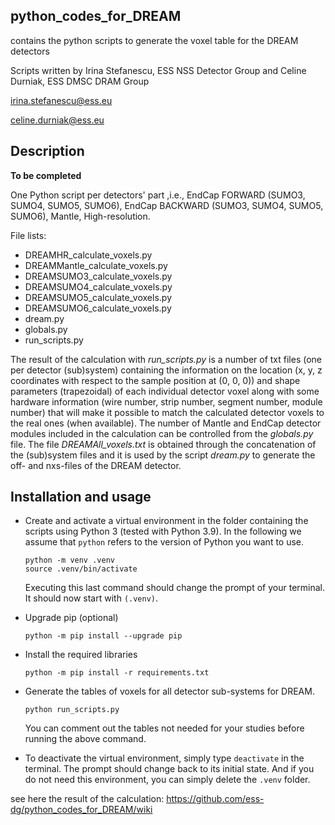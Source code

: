 ## python_codes_for_DREAM
contains the python scripts to generate the voxel table for the DREAM detectors

Scripts written by Irina Stefanescu, ESS NSS Detector Group and Celine Durniak, ESS DMSC DRAM Group

irina.stefanescu@ess.eu

celine.durniak@ess.eu

## Description

**To be completed**

One Python script per detectors' part ,i.e., EndCap FORWARD (SUMO3, SUMO4, SUMO5, SUMO6), EndCap 
BACKWARD (SUMO3, SUMO4, SUMO5, SUMO6), Mantle, High-resolution.  

File lists:

- DREAMHR_calculate_voxels.py
- DREAMMantle_calculate_voxels.py
- DREAMSUMO3_calculate_voxels.py
- DREAMSUMO4_calculate_voxels.py
- DREAMSUMO5_calculate_voxels.py
- DREAMSUMO6_calculate_voxels.py
- dream.py
- globals.py 
- run_scripts.py

The result of the calculation with *run_scripts.py* is a number of txt files (one per detector 
(sub)system) containing the information on the location (x, y, z coordinates with respect to the 
sample position at (0, 0, 0)) and shape parameters (trapezoidal) of each individual detector voxel 
along with some hardware information (wire number, strip number, segment number, module number) 
that will make it possible to match the calculated detector voxels to the real ones 
(when available). The number of Mantle and EndCap detector modules included in the calculation 
can be controlled from the *globals.py* file. The file *DREAMAll_voxels.txt* is obtained through 
the concatenation of the (sub)system files and it is used by the script *dream.py* to generate the 
off- and nxs-files of the DREAM detector. 

## Installation and usage

- Create and activate a virtual environment in the folder containing the scripts using Python 3 
  (tested with Python 3.9). In the following we assume that `python` refers to the version of 
  Python you want to use.

   ```
   python -m venv .venv
   source .venv/bin/activate
   ```
   Executing this last command should change the prompt of your terminal. It should now start 
   with `(.venv)`. 

- Upgrade pip (optional)

  ```
  python -m pip install --upgrade pip
  ```

- Install the required libraries

  ```
  python -m pip install -r requirements.txt
  ```

- Generate the tables of voxels for all detector sub-systems for DREAM.

  ```
  python run_scripts.py
  ```
  You can comment out the tables not needed for your studies before running the above command.
  
- To deactivate the virtual environment, simply type `deactivate` in the terminal. The prompt 
  should change back to its initial state. And if you do not need this environment, you can simply 
  delete the `.venv` folder.


see here the result of the calculation: https://github.com/ess-dg/python_codes_for_DREAM/wiki
